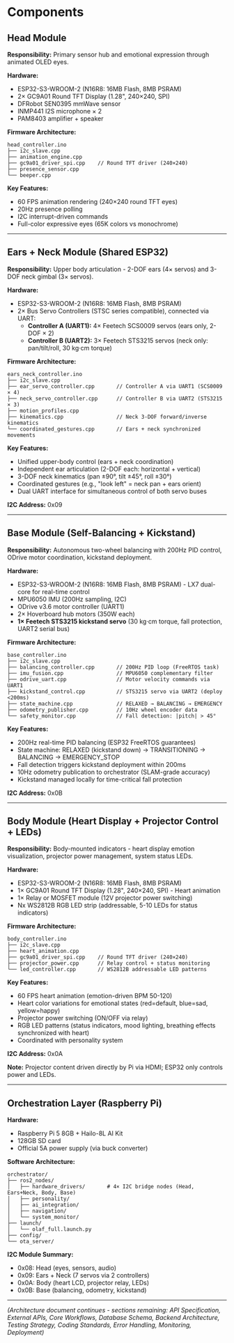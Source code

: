 # Components

## Head Module

**Responsibility:** Primary sensor hub and emotional expression through animated OLED eyes.

**Hardware:**
- ESP32-S3-WROOM-2 (N16R8: 16MB Flash, 8MB PSRAM)
- 2× GC9A01 Round TFT Display (1.28", 240×240, SPI)
- DFRobot SEN0395 mmWave sensor
- INMP441 I2S microphone × 2
- PAM8403 amplifier + speaker

**Firmware Architecture:**
```
head_controller.ino
├── i2c_slave.cpp
├── animation_engine.cpp
├── gc9a01_driver_spi.cpp    // Round TFT driver (240×240)
├── presence_sensor.cpp
└── beeper.cpp
```

**Key Features:**
- 60 FPS animation rendering (240×240 round TFT eyes)
- 20Hz presence polling
- I2C interrupt-driven commands
- Full-color expressive eyes (65K colors vs monochrome)

---

## Ears + Neck Module (Shared ESP32)

**Responsibility:** Upper body articulation - 2-DOF ears (4× servos) and 3-DOF neck gimbal (3× servos).

**Hardware:**
- ESP32-S3-WROOM-2 (N16R8: 16MB Flash, 8MB PSRAM)
- 2× Bus Servo Controllers (STSC series compatible), connected via UART:
  - **Controller A (UART1):** 4× Feetech SCS0009 servos (ears only, 2-DOF × 2)
  - **Controller B (UART2):** 3× Feetech STS3215 servos (neck only: pan/tilt/roll, 30 kg·cm torque)

**Firmware Architecture:**
```
ears_neck_controller.ino
├── i2c_slave.cpp
├── ear_servo_controller.cpp       // Controller A via UART1 (SCS0009 × 4)
├── neck_servo_controller.cpp      // Controller B via UART2 (STS3215 × 3)
├── motion_profiles.cpp
├── kinematics.cpp                 // Neck 3-DOF forward/inverse kinematics
└── coordinated_gestures.cpp       // Ears + neck synchronized movements
```

**Key Features:**
- Unified upper-body control (ears + neck coordination)
- Independent ear articulation (2-DOF each: horizontal + vertical)
- 3-DOF neck kinematics (pan ±90°, tilt ±45°, roll ±30°)
- Coordinated gestures (e.g., "look left" = neck pan + ears orient)
- Dual UART interface for simultaneous control of both servo buses

**I2C Address:** 0x09

---

## Base Module (Self-Balancing + Kickstand)

**Responsibility:** Autonomous two-wheel balancing with 200Hz PID control, ODrive motor coordination, kickstand deployment.

**Hardware:**
- ESP32-S3-WROOM-2 (N16R8: 16MB Flash, 8MB PSRAM) - LX7 dual-core for real-time control
- MPU6050 IMU (200Hz sampling, I2C)
- ODrive v3.6 motor controller (UART1)
- 2× Hoverboard hub motors (350W each)
- **1× Feetech STS3215 kickstand servo** (30 kg·cm torque, fall protection, UART2 serial bus)

**Firmware Architecture:**
```
base_controller.ino
├── i2c_slave.cpp
├── balancing_controller.cpp       // 200Hz PID loop (FreeRTOS task)
├── imu_fusion.cpp                 // MPU6050 complementary filter
├── odrive_uart.cpp                // Motor velocity commands via UART1
├── kickstand_control.cpp          // STS3215 servo via UART2 (deploy <200ms)
├── state_machine.cpp              // RELAXED → BALANCING → EMERGENCY
├── odometry_publisher.cpp         // 10Hz wheel encoder data
└── safety_monitor.cpp             // Fall detection: |pitch| > 45°
```

**Key Features:**
- 200Hz real-time PID balancing (ESP32 FreeRTOS guarantees)
- State machine: RELAXED (kickstand down) → TRANSITIONING → BALANCING → EMERGENCY_STOP
- Fall detection triggers kickstand deployment within 200ms
- 10Hz odometry publication to orchestrator (SLAM-grade accuracy)
- Kickstand managed locally for time-critical fall protection

**I2C Address:** 0x0B

---

## Body Module (Heart Display + Projector Control + LEDs)

**Responsibility:** Body-mounted indicators - heart display emotion visualization, projector power management, system status LEDs.

**Hardware:**
- ESP32-S3-WROOM-2 (N16R8: 16MB Flash, 8MB PSRAM)
- 1× GC9A01 Round TFT Display (1.28", 240×240, SPI) - Heart animation
- 1× Relay or MOSFET module (12V projector power switching)
- Nx WS2812B RGB LED strip (addressable, 5-10 LEDs for status indicators)

**Firmware Architecture:**
```
body_controller.ino
├── i2c_slave.cpp
├── heart_animation.cpp
├── gc9a01_driver_spi.cpp    // Round TFT driver (240×240)
├── projector_power.cpp      // Relay control + status monitoring
└── led_controller.cpp       // WS2812B addressable LED patterns
```

**Key Features:**
- 60 FPS heart animation (emotion-driven BPM 50-120)
- Heart color variations for emotional states (red=default, blue=sad, yellow=happy)
- Projector power switching (ON/OFF via relay)
- RGB LED patterns (status indicators, mood lighting, breathing effects synchronized with heart)
- Coordinated with personality system

**I2C Address:** 0x0A

**Note:** Projector content driven directly by Pi via HDMI; ESP32 only controls power and LEDs.

---


## Orchestration Layer (Raspberry Pi)

**Hardware:**
- Raspberry Pi 5 8GB + Hailo-8L AI Kit
- 128GB SD card
- Official 5A power supply (via buck converter)

**Software Architecture:**
```
orchestrator/
├── ros2_nodes/
│   ├── hardware_drivers/       # 4× I2C bridge nodes (Head, Ears+Neck, Body, Base)
│   ├── personality/
│   ├── ai_integration/
│   ├── navigation/
│   └── system_monitor/
├── launch/
│   └── olaf_full.launch.py
├── config/
└── ota_server/
```

**I2C Module Summary:**
- 0x08: Head (eyes, sensors, audio)
- 0x09: Ears + Neck (7 servos via 2 controllers)
- 0x0A: Body (heart LCD, projector relay, LEDs)
- 0x0B: Base (balancing, odometry, kickstand)

---

_(Architecture document continues - sections remaining: API Specification, External APIs, Core Workflows, Database Schema, Backend Architecture, Testing Strategy, Coding Standards, Error Handling, Monitoring, Deployment)_

